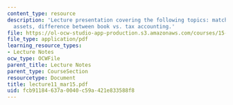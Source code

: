 ```yaml
---
content_type: resource
description: 'Lecture presentation covering the following topics: matching principle
  assets, difference between book vs. tax accounting.'
file: https://ol-ocw-studio-app-production.s3.amazonaws.com/courses/15-501-introduction-to-financial-and-managerial-accounting-spring-2004/fcb91184637a0040c59a421e833588f8_lecture11_mar15.pdf
file_type: application/pdf
learning_resource_types:
- Lecture Notes
ocw_type: OCWFile
parent_title: Lecture Notes
parent_type: CourseSection
resourcetype: Document
title: lecture11_mar15.pdf
uid: fcb91184-637a-0040-c59a-421e833588f8
---
```

